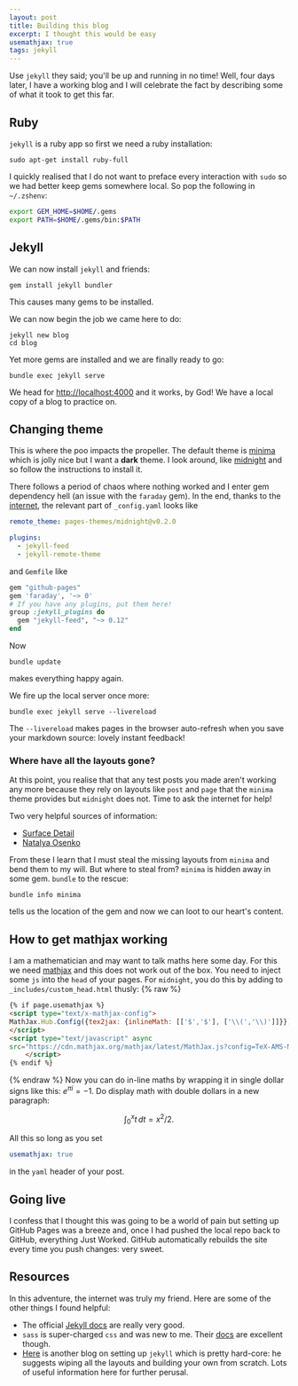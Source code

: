 ```yaml
---
layout: post
title: Building this blog
excerpt: I thought this would be easy
usemathjax: true
tags: jekyll
---
```

Use `jekyll` they said; you'll be up and running in no time!
Well, four days later, I have a working blog and I will
celebrate the fact by describing some of what it took to get
this far.

## Ruby

`jekyll` is a ruby app so first we need a ruby installation:
``` fish
sudo apt-get install ruby-full
```
I quickly realised that I do not want to preface every
interaction with `sudo` so we had better keep gems somewhere
local.  So pop the following in `~/.zshenv`:
``` sh
export GEM_HOME=$HOME/.gems
export PATH=$HOME/.gems/bin:$PATH
```

## Jekyll

We can now install `jekyll` and friends:
``` fish
gem install jekyll bundler
```
This causes many gems to be installed.

We can now begin the job we came here to do:
```fish
jekyll new blog
cd blog
```
Yet more gems are installed and we are finally ready to go:
``` fish
bundle exec jekyll serve
```
We head for  <http://localhost:4000> and it works, by God!
We have a local copy of a blog to practice on.

## Changing theme

This is where the poo impacts the propeller.  The default
theme is [minima](https://github.com/jekyll/minima) which is
jolly nice but I want a **dark** theme.  I look around,
like
[midnight](https://github.com/pages-themes/midnight) and so
follow the instructions to install it.

There follows a period of chaos where nothing worked and I
enter gem dependency hell (an issue with the `faraday`
gem).  In the end, thanks to the
[internet](https://stackoverflow.com/questions/59553433/cannot-run-github-pages-locally), the relevant part of `_config.yaml` looks
like
```yaml
remote_theme: pages-themes/midnight@v0.2.0

plugins:
  - jekyll-feed
  - jekyll-remote-theme
```
and `Gemfile` like
```ruby
gem "github-pages"
gem 'faraday', '~> 0'
# If you have any plugins, put them here!
group :jekyll_plugins do
  gem "jekyll-feed", "~> 0.12"
end
```
Now
```fish
bundle update
```
makes everything happy again.

We fire up the local server once more:
```fish
bundle exec jekyll serve --livereload
```
The `--livereload` makes pages in the browser auto-refresh
when you save your markdown source: lovely instant feedback!

### Where have all the layouts gone?

At this point, you realise that that any test posts you made
aren't working any more because they rely on layouts like
`post` and `page` that the `minima` theme provides but
`midnight` does not.  Time to ask the internet for help!

Two very helpful sources of information:

* [Surface
  Detail](https://surfacedetail.blogspot.com/2019/04/github-pages-and-jekyll-themes.html)
* [Natalya
  Osenko](https://www.natalyakosenko.com/2017-12-23-how-to-switch-jekyll-theme-on-github-pages-site)
  
From these I learn that I must steal the missing layouts
from `minima` and bend them to my will.  But where to steal
from?  `minima` is hidden away in some gem.  `bundle` to the
rescue:
```fish
bundle info minima
```
tells us the location of the gem and now we can loot to our
heart's content.

## How to get mathjax working

I am a mathematician and may want to talk maths here some
day.  For this we need [mathjax](https://www.mathjax.org)
and this does not work out of the box.  You need to inject
some `js` into the `head` of your pages.  For `midnight`,
you do this by adding to `_includes/custom_head.html`
thusly:
{% raw %}
```html
{% if page.usemathjax %}
<script type="text/x-mathjax-config">
MathJax.Hub.Config({tex2jax: {inlineMath: [['$','$'], ['\\(','\\)']]}});
</script>
<script type="text/javascript" async
src="https://cdn.mathjax.org/mathjax/latest/MathJax.js?config=TeX-AMS-MML_HTMLorMML">
	</script>
{% endif %}
```
{% endraw %}
Now you can do in-line maths by wrapping it in single dollar signs
like this: $e^{\pi i}=-1$. Do display math with double
dollars in
a new paragraph:

$$
\int_0^x t\,dt=x^2/2.
$$

All this so long as you set
```yaml
usemathjax: true
```
in the `yaml` header of your post.

## Going live

I confess that I thought this was going to be a world of pain
but setting up GitHub Pages was a breeze and, once I had
pushed the local repo back to GitHub, everything Just
Worked.  GitHub automatically rebuilds the site every time
you push changes: very sweet.

## Resources

In this adventure, the internet was truly my friend.  Here
are some of the other things I found helpful:
* The official [Jekyll docs][jekyll-docs] are really very
  good.
* `sass` is super-charged `css` and was new to me.  Their
  [docs](https://sass-lang.com/guide) are excellent
  though.
* [Here](https://www.aleksandrhovhannisyan.com/blog/getting-started-with-jekyll-and-github-pages)
  is another blog on setting up `jekyll` which is pretty
  hard-core: he suggests wiping all the layouts and building
  your own from scratch.  Lots of useful information here
  for further perusal.
  


[jekyll-docs]: https://jekyllrb.com/docs/home
